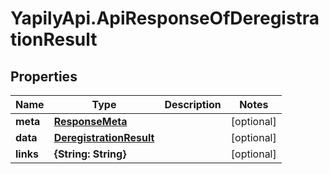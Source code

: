# YapilyApi.ApiResponseOfDeregistrationResult

## Properties

Name | Type | Description | Notes
------------ | ------------- | ------------- | -------------
**meta** | [**ResponseMeta**](ResponseMeta.md) |  | [optional] 
**data** | [**DeregistrationResult**](DeregistrationResult.md) |  | [optional] 
**links** | **{String: String}** |  | [optional] 


